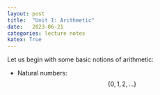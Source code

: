 ```yaml
---
layout: post
title:  "Unit 1: Arithmetic"
date:   2023-06-21
categories: lecture notes
katex: True
---
```


Let us begin with some basic notions of arithmetic:

* Natural numbers: $$ \{0, 1, 2, \ldots \} $$
